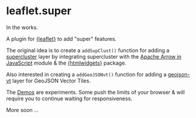 # leaflet.super

In the works.

A plugin for [{leaflet}](https://github.com/rstudio/leaflet) to add "super" features.

The original idea is to create a `addSupClust()` function for adding a [supercluster](https://github.com/mapbox/supercluster) layer by integrating supercluster with the [Apache Arrow in JavaScript](https://arrow.apache.org/docs/js/index.html) module & the [{htmlwidgets}](https://github.com/ramnathv/htmlwidgets) package.

Also interested in creating a `addGeoJSONvt()` function for adding a [geojson-vt](https://github.com/mapbox/geojson-vt) layer for GeoJSON Vector Tiles.

The [Demos](./articles/#demos) are experiments. Some push the limits of your browser & will require you to continue waiting for responsiveness.

More soon ...
